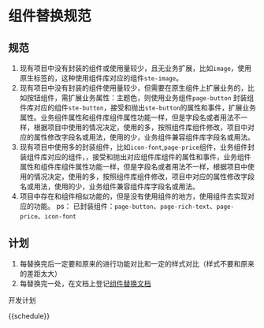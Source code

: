 # 组件替换规范

## 规范
1. 现有项目中没有封装的组件或使用量较少，且无业务扩展，比如`image`，使用原生标签的，这种使用组件库对应的组件`ste-image`。
2. 现有项目中没有封装的组件使用量较少，但需要在原生组件上扩展业务的，比如按钮组件，需扩展业务属性：主题色，则使用业务组件`page-button`
封装组件库对应的组件`ste-button`，接受和抛出`ste-button`的属性和事件，扩展业务属性。业务组件属性和组件库组件属性功能一样，但是字段名或者用法不一样，根据项目中使用的情况决定，使用的多，按照组件库组件修改，项目中对应的属性修改字段名或用法，使用的少，业务组件兼容组件库字段名或用法。
3. 现有项目中使用多的封装组件，比如`icon-font`,`page-price`组件，业务组件封装组件库对应的组件，，接受和抛出对应组件库组件的属性和事件，业务组件属性和组件库组件属性功能一样，但是字段名或者用法不一样，根据项目中使用的情况决定，使用的多，按照组件库组件修改，项目中对应的属性修改字段名或用法，使用的少，业务组件兼容组件库字段名或用法。
4. 项目中存在和组件相似功能的，但是没有使用组件的地方，使用组件去实现对应的功能。
ps： 已封装组件：`page-button`、`page-rich-text`、`page-price`、`icon-font`

## 计划
1. 每替换完后一定要和原来的进行功能对比和一定的样式对比（样式不要和原来的差距太大）
2. 每替换完一处，在文档上登记[组件替换文档](https://doc.weixin.qq.com/sheet/e3_AQ4A_gapABIq6PerAxSRKyl2ps19T?scode=ADUAtwdYAAYLugPgP3AQ4A_gapABI&tab=tkvnm4)

开发计划  

{{schedule}}